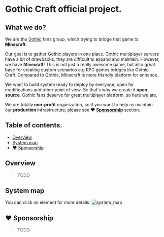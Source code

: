 # Gothic Craft official project.
## What we do?
We are the [Gothic](https://en.wikipedia.org/wiki/Gothic_(video_game)) fans group, which trying to bridge that game to **Minecraft**. 

Our goal is to gather Gothic players in one place. Gothic multiplayer servers have a lot of drawbacks, they are difficult to expand and maintain.
However, we have **Minecraft**! This is not just a really awesome game, but also great base for creating custom scenarios e.g RPG games bridges
 like Gothic Craft. Compared to Gothic, Minecraft is more friendly platform for enhance. 
 
 We want to build system ready to deploy by everyone, open for modifications and other point of view. So that's why we create it **open source**.
 Gothic fans deserve for great multiplayer platform, so here we are.
 
 We are totally **non-profit** organization, so if you want to help us maintain our **production** infrastructure, please see :heart: [**Sponsorship**]() section. 
## Table of contents.
* [Overview](#overview)
* [System map](#map)
* [:heart: Sponsorship](#sponsor)
## <a name="overview">Overview</a>
>TODO
## <a name="map">System map</a>
You can click on element for more details.
![system_map](https://plantuml.com/plantuml/proxy?src=https://raw.githubusercontent.com/gothiccraft/docs/master/diagrams/main.puml) 
## <a name="sponsor">:heart: Sponsorship</a>
> TODO
